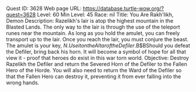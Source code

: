 Quest ID: 3628
Web page URL: https://database.turtle-wow.org/?quest=3628
Level: 60
Min Level: 45
Race: nil
Title: You Are Rakh'likh, Demon
Description: Razelikh's lair is atop the highest mountain in the Blasted Lands. The only way to the lair is through the use of the teleport runes near the mountain. As long as you hold the amulet, you can freely transport up to the lair. Once you reach the lair, you must conjure the beast. The amulet is your key, $N. Use it on the Altar of the Defiler.$B$BShould you defeat the Defiler, bring back his horn. It will become a symbol of hope for all that view it - proof that heroes do exist in this war torn world.
Objective: Destroy Razelikh the Defiler and return the Severed Horn of the Defiler to the Fallen Hero of the Horde. You will also need to return the Ward of the Defiler so that the Fallen Hero can destroy it, preventing it from ever falling into the wrong hands.
